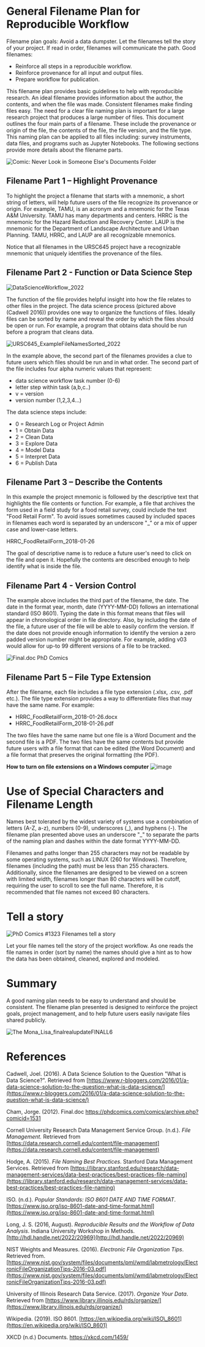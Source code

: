 # General Filename Plan for Reproducible Workflow

Filename plan goals: Avoid a data dumpster. Let the filenames tell the story of your project. If read in order, filenames will communicate the path. Good filenames:
- Reinforce all steps in a reproducible workflow. 
- Reinforce provenance for all input and output files. 
- Prepare workflow for publication. 

This filename plan provides basic guidelines to help with reproducible research. 
An ideal filename provides information about the author, the contents, and when the file was made. 
Consistent filenames make finding files easy. 
The need for a clear file naming plan is important for a large research project that produces a large number of files. 
This document outlines the four main parts of a filename. 
These include the provenance or origin of the file, 
the contents of the file, 
the file version, and 
the file type. 
This naming plan can be applied to all files including: survey instruments, data files, and programs such as Jupyter Notebooks.
The following sections provide more details about the filename parts.

![Comic: Never Look in Someone Else's Documents Folder](https://raw.githubusercontent.com/npr99/URSC645/main/.github/images/filename_xkcd.com_1459.png)

## Filename Part 1 – Highlight Provenance

To highlight the project a filename that starts with a mnemonic, a short string of letters, will help future users of the file recognize its provenance or origin. 
For example, TAMU, is an acronym and a mnemonic for the Texas A&amp;M University. 
TAMU has many departments and centers. 
HRRC is the mnemonic for the Hazard Reduction and Recovery Center. 
LAUP is the mnemonic for the Department of Landscape Architecture and Urban Planning.
TAMU, HRRC, and LAUP are all recognizable mnemonics.

Notice that all filenames in the URSC645 project have a recognizable mnemonic that uniquely identifies the provenance of the files.

## Filename Part 2 - Function or Data Science Step

![DataScienceWorkflow_2022](https://user-images.githubusercontent.com/5131566/164036900-ff105fa1-2437-4e41-b421-ef9a0402f568.JPG)

The function of the file provides helpful insight into how the file relates to other files in the project. The data science process (pictured above (Cadwell 2016)) provides one way to organize the functions of files. Ideally files can be sorted by name and reveal the order by which the files should be open or run. 
For example, a program that obtains data should be run before a program that cleans data.

![URSC645_ExampleFileNamesSorted_2022](https://user-images.githubusercontent.com/5131566/164038073-3cdbe34d-0768-441b-aa8c-7106ef6808b4.JPG)

In the example above, the second part of the filenames provides a clue to future users which files should be run and in what order. The second part of the file includes four alpha numeric values that represent:
- data science workflow task number (0-6)
- letter step within task (a,b,c..)
- v = version
- version number (1,2,3,4...)

 The data science steps include:
- 0 = Research Log or Project Admin
- 1 = Obtain Data
- 2 = Clean Data
- 3 = Explore Data
- 4 = Model Data
- 5 = Interpret Data
- 6 = Publish Data

## Filename Part 3 – Describe the Contents

In this example the project mnemonic is followed by the descriptive text that highlights the file contents or function. 
For example, a file that archives the form used in a field study for a food retail survey, could include the text &quot;Food Retail Form&quot;.
To avoid issues sometimes caused by included spaces in filenames each word is separated by an underscore &quot;\_&quot; or a mix of upper case and lower-case letters.

HRRC\_FoodRetailForm\_2018-01-26

The goal of descriptive name is to reduce a future user's need to click on the file and open it. Hopefully the contents are described enough to help identify what is inside the file.


## Filename Part 4 - Version Control

The example above includes the third part of the filename, the date. 
The date in the format year, month, date (YYYY-MM-DD) follows an international standard (ISO 8601). 
Typing the date in this format means that files will appear in chronological order in file directory. 
Also, by including the date of the file, a future user of the file will be able to easily confirm the version. 
If the date does not provide enough information to identify the version a zero padded version number might be appropriate. 
For example, adding v03 would allow for up-to 99 different versions of a file to be tracked.


![Final.doc PhD Comics](https://raw.githubusercontent.com/npr99/URSC645/main/.github/images/phdcomics_version_control_motivation_comics.png)

## Filename Part 5 – File Type Extension

After the filename, each file includes a file type extension (.xlsx, .csv, .pdf etc.). 
The file type extension provides a way to differentiate files that may have the same name. 
For example:

- HRRC_FoodRetailForm_2018-01-26.docx
- HRRC_FoodRetailForm_2018-01-26.pdf

The two files have the same name but one file is a Word Document and the second file is a PDF. 
The two files have the same contents but provide future users with a file format that can be edited (the Word Document) and 
a file format that preserves the original formatting (the PDF).

**How to turn on file extensions on a Windows computer**
![image](https://user-images.githubusercontent.com/5131566/150422462-fc33e914-9720-41fe-9fa2-c39eaaa30a7c.png)

# Use of Special Characters and Filename Length

Names best tolerated by the widest variety of systems use a combination of letters (A-Z, a-z), numbers (0-9), underscores (\_), and hyphens (-). 
The filename plan presented above uses an underscore &quot;\_&quot; to separate the parts of the naming plan and dashes within the date format YYYY-MM-DD.

Filenames and paths longer than 255 characters may not be readable by some operating systems, such as LINUX (260 for Windows).
Therefore, filenames (including the path) must be less than 255 characters. Additionally, since the filenames are designed to be viewed on a screen with limited width, 
filenames longer than 80 characters will be cutoff, requiring the user to scroll to see the full name. 
Therefore, it is recommended that file names not exceed 80 characters.

# Tell a story

![PhD Comics #1323 Filenames tell a story](https://raw.githubusercontent.com/npr99/URSC645/main/.github/images/phdcomics_filenamestory_1323.jpg)

Let your file names tell the story of the project workflow. As one reads the file names in order (sort by name) the names should give a hint as to how the data has been obtained, cleaned, explored and modeled.
 
# Summary

A good naming plan needs to be easy to understand and should be consistent. 
The filename plan presented is designed to reinforce the project goals, 
project management, and to help future users easily navigate files shared publicly.

![The Mona_Lisa_finalrealupdateFINALL6](https://raw.githubusercontent.com/npr99/URSC645/main/.github/images/NathanPyle_MonaLisaFileName.jpg)

# References

Cadwell, Joel. (2016). A Data Science Solution to the Question "What is Data Science?". Retrieved from [https://www.r-bloggers.com/2016/01/a-data-science-solution-to-the-question-what-is-data-science/](https://www.r-bloggers.com/2016/01/a-data-science-solution-to-the-question-what-is-data-science/)

Cham, Jorge. (2012). Final.doc https://phdcomics.com/comics/archive.php?comicid=1531

Cornell University Research Data Management Service Group. (n.d.). _File Management._ Retrieved from [https://data.research.cornell.edu/content/file-management](https://data.research.cornell.edu/content/file-management)

Hodge, A. (2015). _File Naming Best Practices_. Stanford Data Management Services. Retrieved from [https://library.stanford.edu/research/data-management-services/data-best-practices/best-practices-file-naming](https://library.stanford.edu/research/data-management-services/data-best-practices/best-practices-file-naming)

ISO. (n.d.). _Popular Standards: ISO 8601 DATE AND TIME FORMAT_. [https://www.iso.org/iso-8601-date-and-time-format.html](https://www.iso.org/iso-8601-date-and-time-format.html)

Long, J. S. (2016, August). _Reproducible Results and the Workflow of Data Analysis_. Indiana University Workshop in Methods. [http://hdl.handle.net/2022/20969](http://hdl.handle.net/2022/20969)

NIST Weights and Measures. (2016). _Electronic File Organization Tips_. Retrieved from. [https://www.nist.gov/system/files/documents/pml/wmd/labmetrology/ElectronicFileOrganizationTips-2016-03.pdf](https://www.nist.gov/system/files/documents/pml/wmd/labmetrology/ElectronicFileOrganizationTips-2016-03.pdf)

University of Illinois Research Data Service. (2017). _Organize Your Data_. Retrieved from [https://www.library.illinois.edu/rds/organize/](https://www.library.illinois.edu/rds/organize/)

Wikipedia. (2019). ISO 8601. [https://en.wikipedia.org/wiki/ISO\_8601](https://en.wikipedia.org/wiki/ISO_8601)

XKCD (n.d.) Documents. https://xkcd.com/1459/